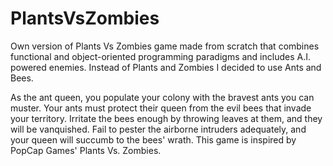 # PlantsVsZombies
Own version of Plants Vs Zombies game made from scratch that combines functional and object-oriented programming paradigms and includes A.I. powered enemies. Instead of Plants and Zombies I decided to use Ants and Bees.

As the ant queen, you populate your colony with the bravest ants you can muster. Your ants must protect their queen from the evil bees that invade your territory. Irritate the bees enough by throwing leaves at them, and they will be vanquished. Fail to pester the airborne intruders adequately, and your queen will succumb to the bees' wrath. This game is inspired by PopCap Games' Plants Vs. Zombies.
